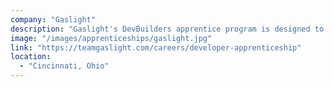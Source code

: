 ```yaml
---
company: "Gaslight"
description: "Gaslight's DevBuilders apprentice program is designed to match client companies looking to build a development team with enthusiastic, high aptitude beginning developers."
image: "/images/apprenticeships/gaslight.jpg"
link: "https://teamgaslight.com/careers/developer-apprenticeship"
location:
  - "Cincinnati, Ohio"
---
```

